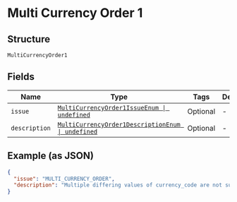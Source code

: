 
# Multi Currency Order 1

## Structure

`MultiCurrencyOrder1`

## Fields

| Name | Type | Tags | Description |
|  --- | --- | --- | --- |
| `issue` | [`MultiCurrencyOrder1IssueEnum \| undefined`](../../doc/models/multi-currency-order-1-issue-enum.md) | Optional | - |
| `description` | [`MultiCurrencyOrder1DescriptionEnum \| undefined`](../../doc/models/multi-currency-order-1-description-enum.md) | Optional | - |

## Example (as JSON)

```json
{
  "issue": "MULTI_CURRENCY_ORDER",
  "description": "Multiple differing values of currency_code are not supported. Entire Order request must have the same currency_code."
}
```


